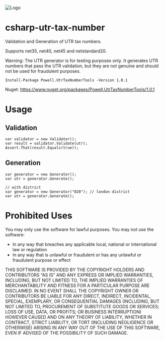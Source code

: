 ![Logo](https://repository-images.githubusercontent.com/167525052/25ad5600-3302-11eb-840d-b877a27c630b)

# csharp-utr-tax-number
Validation and Generation of UTR tax numbers.

Supports net35, net40, net45 and netstandard20.

Warning: The UTR generator is for testing purposes only. It generates UTR numbers that pass the UTR validation,
but they are not genuine and should not be used for fraudulent purposes.

```
Install-Package Powell.UtrTaxNumberTools -Version 1.0.1
```

Nuget: https://www.nuget.org/packages/Powell.UtrTaxNumberTools/1.0.1

# Usage
## Validation
```
var validator = new Validator();
var result = validator.Validate(utr);
Assert.That(result.Equals(true));
```

## Generation
```
var generator = new Generator();
var utr = generator.Generate();

// with district
var generator = new Generator("020"); // london district
var utr = generator.Generate();
```

# Prohibited Uses
You may only use the software for lawful purposes. You may not use the software: 

- In any way that breaches any applicable local, national or international law or regulation
- In any way that is unlawful or fraudulent or has any unlawful or fraudulent purpose or effect

THIS SOFTWARE IS PROVIDED BY THE COPYRIGHT HOLDERS AND CONTRIBUTORS “AS IS” AND ANY EXPRESS OR IMPLIED WARRANTIES, INCLUDING, BUT NOT LIMITED TO, THE IMPLIED WARRANTIES OF MERCHANTABILITY AND FITNESS FOR A PARTICULAR PURPOSE ARE DISCLAIMED. IN NO EVENT SHALL THE COPYRIGHT OWNER OR CONTRIBUTORS BE LIABLE FOR ANY DIRECT, INDIRECT, INCIDENTAL, SPECIAL, EXEMPLARY, OR CONSEQUENTIAL DAMAGES (INCLUDING, BUT NOT LIMITED TO, PROCUREMENT OF SUBSTITUTE GOODS OR SERVICES; LOSS OF USE, DATA, OR PROFITS; OR BUSINESS INTERRUPTION) HOWEVER CAUSED AND ON ANY THEORY OF LIABILITY, WHETHER IN CONTRACT, STRICT LIABILITY, OR TORT (INCLUDING NEGLIGENCE OR OTHERWISE) ARISING IN ANY WAY OUT OF THE USE OF THIS SOFTWARE, EVEN IF ADVISED OF THE POSSIBILITY OF SUCH DAMAGE.
